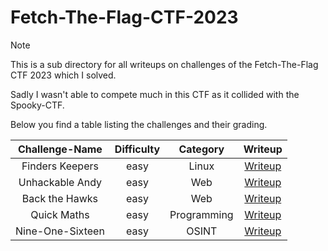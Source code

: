 # Fetch-The-Flag-CTF-2023

> [!Note]
> This is a sub directory for all writeups on challenges of the Fetch-The-Flag CTF 2023 which I solved.
>
> Sadly I wasn't able to compete much in this CTF as it collided with the Spooky-CTF. 
>
> Below you find a table listing the challenges and their grading.
>
> | Challenge-Name | Difficulty | Category | Writeup |
> | :------------: | :--------: | :------: | :-----: |
> | Finders Keepers | easy | Linux | [Writeup](https://github.com/Aryt3/writeups/tree/main/fetch_the_flag_2023/Finders_Keepers) |
> | Unhackable Andy | easy | Web | [Writeup](https://github.com/Aryt3/writeups/tree/main/fetch_the_flag_2023/Unhackable_Andy) |
> | Back the Hawks | easy | Web | [Writeup](https://github.com/Aryt3/writeups/tree/main/fetch_the_flag_2023/Back_The_Hawks) |
> | Quick Maths | easy | Programming | [Writeup](https://github.com/Aryt3/writeups/tree/main/fetch_the_flag_2023/Quick_Maths) |
> | Nine-One-Sixteen | easy | OSINT | [Writeup](https://github.com/Aryt3/writeups/tree/main/fetch_the_flag_2023/Nine_One_Sixteen) |
